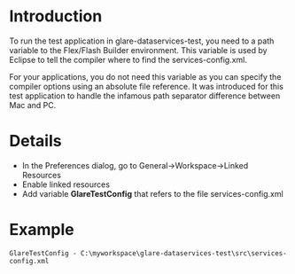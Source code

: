 # Introduction #
To run the test application in glare-dataservices-test, you need to a path variable to the Flex/Flash Builder environment. This variable is used by Eclipse to tell the compiler where to find the services-config.xml.

For your applications, you do not need this variable as you can specify the compiler options using an absolute file reference. It was introduced for this test application to handle the infamous path separator difference between Mac and PC.

# Details #
  * In the Preferences dialog, go to General->Workspace->Linked Resources
  * Enable linked resources
  * Add variable **GlareTestConfig** that refers to the file services-config.xml

# Example #
```
GlareTestConfig - C:\myworkspace\glare-dataservices-test\src\services-config.xml
```